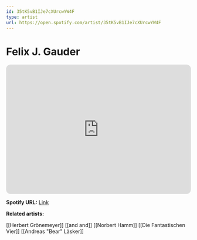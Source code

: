 ```yaml
---
id: 35tK5vB1IJe7cXUrcwYW4F
type: artist
url: https://open.spotify.com/artist/35tK5vB1IJe7cXUrcwYW4F
---
```

# Felix J. Gauder

<iframe style="border-radius:12px" src="https://open.spotify.com/embed/artist/35tK5vB1IJe7cXUrcwYW4F" width="100%" height="352" frameBorder="0" allowfullscreen="" allow="autoplay; clipboard-write; encrypted-media; fullscreen; picture-in-picture" loading="lazy"></iframe>

**Spotify URL:** [Link](https://open.spotify.com/artist/35tK5vB1IJe7cXUrcwYW4F)

**Related artists:**

[[Herbert Grönemeyer]]
[[and and]]
[[Norbert Hamm]]
[[Die Fantastischen Vier]]
[[Andreas "Bear" Läsker]]
